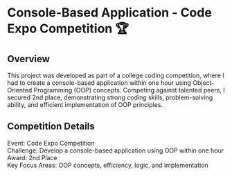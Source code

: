 # Console-Based Application - Code Expo Competition 🏆

## Overview
This project was developed as part of a college coding competition, where I had to create a console-based application within one hour using Object-Oriented Programming (OOP) concepts. Competing against talented peers, I secured 2nd place, demonstrating strong coding skills, problem-solving ability, and efficient implementation of OOP principles.

## Competition Details
Event: Code Expo Competition  
Challenge: Develop a console-based application using OOP within one hour  
Award: 2nd Place  
Key Focus Areas: OOP concepts, efficiency, logic, and implementation
